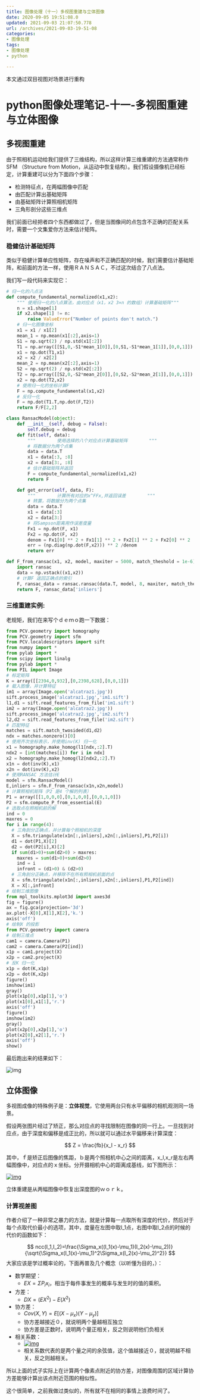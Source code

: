```yaml
---
title: 图像处理（十一）多视图重建与立体图像
date: 2020-09-05 19:51:08.0
updated: 2021-09-03 21:07:50.778
url: /archives/2021-09-03-19-51-08
categories: 
- 图像处理
tags: 
- 图像处理
- python

---
```

本文通过双目视图对场景进行重构
<!--more-->

# python图像处理笔记-十一-多视图重建与立体图像

## 多视图重建

由于照相机运动给我们提供了三维结构，所以这样计算三维重建的方法通常称作SFM （Structure from Motion，从运动中恢复结构）。我们假设摄像机已经标定，计算重建可以分为下面四个步骤：

- 检测特征点，在两幅图像中匹配
- 由匹配计算出基础矩阵
- 由基础矩阵计算照相机矩阵
- 三角形剖分这些三维点

我们前面已经把者四个东西都做过了，但是当图像间的点包含不正确的匹配关系时，需要一个文集爱你方法来估计矩阵。

### 稳健估计基础矩阵

类似于稳健计算单应性矩阵，存在噪声和不正确匹配的时候，我们需要估计基础矩阵，和前面的方法一样，使用ＲＡＮＳＡＣ，不过这次结合了八点法。

我们写一段代码来实现它：

```python
# 归一化的八点法
def compute_fundamental_normalized(x1,x2):
    """ 使用归一化的八点算法，由对应点（x1，x2 3×n 的数组）计算基础矩阵"""
    n = x1.shape[1]
    if x2.shape[1] != n:
        raise ValueError("Number of points don't match.")
    # 归一化图像坐标
    x1 = x1 / x1[2]
    mean_1 = np.mean(x1[:2],axis=1)
    S1 = np.sqrt(2) / np.std(x1[:2])
    T1 = np.array([[S1,0,-S1*mean_1[0]],[0,S1,-S1*mean_1[1]],[0,0,1]])
    x1 = np.dot(T1,x1)
    x2 = x2 / x2[2]
    mean_2 = np.mean(x2[:2],axis=1)
    S2 = np.sqrt(2) / np.std(x2[:2])
    T2 = np.array([[S2,0,-S2*mean_2[0]],[0,S2,-S2*mean_2[1]],[0,0,1]])
    x2 = np.dot(T2,x2)
    # 使用归一化的坐标计算F
    F = np.compute_fundamental(x1,x2)
    # 反归一化
    F = np.dot(T1.T,np.dot(F,T2))
    return F/F[2,2]

class RansacModel(object):
    def __init__(self, debug = False):
        self.debug = debug
    def fit(self, data):
        """        使用选择的八个对应点计算基础矩阵        """
        # 将数据分为两个点集
        data = data.T
        x1 = data[:3, :8]
        x2 = data[3:, :8]
        # 估计基础矩阵并返回
        F = compute_fundamental_normalized(x1,x2)
        return F

    def get_error(self, data, F):
        """        计算所有对应的x^FFx,并返回误差        """
        # 转置，将数据分为两个点集
        data = data.T
        x1 = data[:3]
        x2 = data[3:]
        # 将Sampson距离用作误差度量
        Fx1 = np.dot(F, x1)
        Fx2 = np.dot(F, x2)
        denom = Fx1[0] ** 2 + Fx1[1] ** 2 + Fx2[1] ** 2 + Fx2[0] ** 2
        err = (np.diag(np.dot(F,x2))) ** 2 /denom
        return err

def F_from_ransac(x1, x2, model, maxiter = 5000, match_theshold = 1e-6):
    import ransac
    data = np.vstack((x1,x2))
    # 计算F 返回正确点的索引
    F, ransac_data = ransac.ransac(data.T, model, 8, maxiter, match_theshold, 20, return_all = True)
    return F, ransac_data['inliers']
```

### 三维重建实例:

老规矩，我们在来写个ｄｅｍｏ跑一下数据：

```python
from PCV.geometry import homography
from PCV.geometry import sfm
from PCV.localdescriptors import sift
from numpy import *
from pylab import *
from scipy import linalg
from pylab import *
from PIL import Image
# 标定矩阵
K = array([[2394,0,932],[0,2398,628],[0,0,1]])
# 载入图像，并计算特征
im1 = array(Image.open('alcatraz1.jpg'))
sift.process_image('alcatraz1.jpg','im1.sift')
l1,d1 = sift.read_features_from_file('im1.sift')
im2 = array(Image.open('alcatraz2.jpg'))
sift.process_image('alcatraz2.jpg','im2.sift')
l2,d2 = sift.read_features_from_file('im2.sift')
# 匹配特征
matches = sift.match_twosided(d1,d2)
ndx = matches.nonzero()[0]
# 使用齐次坐标表示，并使用inv(K) 归一化
x1 = homography.make_homog(l1[ndx,:2].T)
ndx2 = [int(matches[i]) for i in ndx]
x2 = homography.make_homog(l2[ndx2,:2].T)
x1n = dot(inv(K),x1)
x2n = dot(inv(K),x2)
# 使用RANSAC 方法估计E
model = sfm.RansacModel()
E,inliers = sfm.F_from_ransac(x1n,x2n,model)
# 计算照相机矩阵（P2 是4 个解的列表）
P1 = array([[1,0,0,0],[0,1,0,0],[0,0,1,0]])
P2 = sfm.compute_P_from_essential(E)
# 选取点在照相机前的解
ind = 0
maxres = 0
for i in range(4):
  # 三角剖分正确点，并计算每个照相机的深度
  X = sfm.triangulate(x1n[:,inliers],x2n[:,inliers],P1,P2[i])
  d1 = dot(P1,X)[2]
  d2 = dot(P2[i],X)[2]
  if sum(d1>0)+sum(d2>0) > maxres:
    maxres = sum(d1>0)+sum(d2>0)
    ind = i
    infront = (d1>0) & (d2>0)
  # 三角剖分正确点，并移除不在所有照相机前面的点
  X = sfm.triangulate(x1n[:,inliers],x2n[:,inliers],P1,P2[ind])
  X = X[:,infront]
# 绘制三维图像
from mpl_toolkits.mplot3d import axes3d
fig = figure()
ax = fig.gca(projection='3d')
ax.plot(-X[0],X[1],X[2],'k.')
axis('off')
# 绘制X 的投影
from PCV.geometry import camera
# 绘制三维点
cam1 = camera.Camera(P1)
cam2 = camera.Camera(P2[ind])
x1p = cam1.project(X)
x2p = cam2.project(X)
# 反K 归一化
x1p = dot(K,x1p)
x2p = dot(K,x2p)
figure()
imshow(im1)
gray()
plot(x1p[0],x1p[1],'o')
plot(x1[0],x1[1],'r.')
axis('off')
figure()
imshow(im2)
gray()
plot(x2p[0],x2p[1],'o')
plot(x2[0],x2[1],'r.')
axis('off')
show()
```

最后跑出来的结果如下：

![img](https://imgconvert.csdnimg.cn/aHR0cHM6Ly9zYWl5dXdhbmctYmxvZy5vc3MtY24tYmVpamluZy5hbGl5dW5jcy5jb20vU2NyZWVuc2hvdCUyMGZyb20lMjAyMDIwLTA1LTAyJTIwMDktMzQtMzYucG5n?x-oss-process=image/format,png)

## 立体图像

多视图成像的特殊例子是：**立体视觉**，它使用两台只有水平偏移的相机观测同一场景。

假设两张图片经过了矫正，那么对应点的寻找限制在图像的同一行上。一旦找到对应点，由于深度和偏移是成正比的，所以就可以通过水平偏移来计算深度：


$$
Z = \frac{fb}{x_l - x_r}
$$






其中，ｆ是矫正后图像的焦距，ｂ是两个照相机中心之间的距离，x_l,x_r是左右两幅图像中，对应点的ｘ坐标。分开摄相机中心的距离成基线，如下图所示：

[![img](https://imgconvert.csdnimg.cn/aHR0cDovL3d3dy5pdHVyaW5nLmNvbS5jbi9maWd1cmVzLzIwMTQvUHl0aG9uLzA5LmQwNXouMDA5LnBuZw?x-oss-process=image/format,png)](http://www.ituring.com.cn/figures/2014/Python/09.d05z.009.png)

立体重建是从两幅图像中恢复出深度图的ｗｏｒｋ。

### 计算视差图

作者介绍了一种非常之暴力的方法，就是计算每一点取所有深度的代价，然后对于每个点取代价最小的选项，其中，度量在左图中取I_1点，右图中取I_2点的时候的代价的函数如下：


$$
ncc(I_1,I_2)=\frac{\Sigma_x((I_1(x)-\mu_1)(I_2(x)-\mu_2))}{\sqrt{\Sigma_x(I_1(x)-\mu_1)^2\Sigma_x(I_2(x)-\mu_2)^2}}
$$
大家应该是学过概率论的，下面再普及几个概念（以听懂为目的，）：

- 数学期望：
  - $EX = \Sigma P_ix_i$，相当于每件事发生的概率与发生时的值的乘积。
- 方差：
  - $DX = (EX^2)-E(X^2)$
- 协方差：
  - $Cov(X,Y) = E[(X-\mu_x)(Y-\mu_y)]$
  - 协方差越接近０，就说明两个量越相互独立
  - 协方差是正数时，说明两个量正相关，反之则说明他们负相关
- 相关系数：
  - [![img](https://imgconvert.csdnimg.cn/aHR0cHM6Ly9waWMxLnpoaW1nLmNvbS84MC9lNTBiNjRkNzJhMWYyZTMxZTBiYzM1ZWRlMDY2NDQxNF83MjB3LmpwZw?x-oss-process=image/format,png)](https://pic1.zhimg.com/80/e50b64d72a1f2e31e0bc35ede0664414_720w.jpg)
  - 相关系数代表的是两个量之间的余弦值，这个值越接近０，就说明越不相关，反之则越相关。

所以上面的式子实际上在计算两个像素点附近的协方差，对图像周围的区域计算协方差能够计算出该点附近范围的相似性。

这个很简单，之前我做过类似的，所有就不在相同的事情上浪费时间了。
